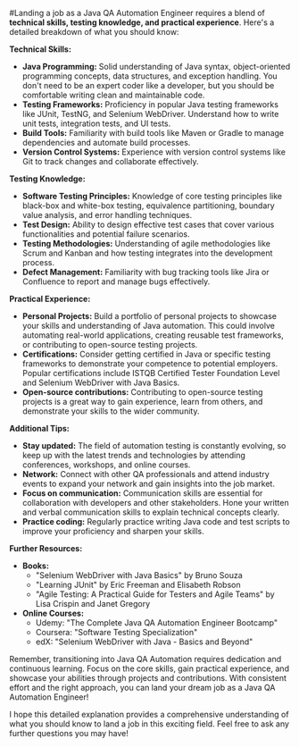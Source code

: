 #Landing a job as a Java QA Automation Engineer requires a blend of **technical skills, testing knowledge, and practical experience**. Here's a detailed breakdown of what you should know:

**Technical Skills:**

* **Java Programming:** Solid understanding of Java syntax, object-oriented programming concepts, data structures, and exception handling. You don't need to be an expert coder like a developer, but you should be comfortable writing clean and maintainable code.
* **Testing Frameworks:** Proficiency in popular Java testing frameworks like JUnit, TestNG, and Selenium WebDriver. Understand how to write unit tests, integration tests, and UI tests.
* **Build Tools:** Familiarity with build tools like Maven or Gradle to manage dependencies and automate build processes.
* **Version Control Systems:** Experience with version control systems like Git to track changes and collaborate effectively.

**Testing Knowledge:**

* **Software Testing Principles:** Knowledge of core testing principles like black-box and white-box testing, equivalence partitioning, boundary value analysis, and error handling techniques.
* **Test Design:** Ability to design effective test cases that cover various functionalities and potential failure scenarios.
* **Testing Methodologies:** Understanding of agile methodologies like Scrum and Kanban and how testing integrates into the development process.
* **Defect Management:** Familiarity with bug tracking tools like Jira or Confluence to report and manage bugs effectively.

**Practical Experience:**

* **Personal Projects:** Build a portfolio of personal projects to showcase your skills and understanding of Java automation. This could involve automating real-world applications, creating reusable test frameworks, or contributing to open-source testing projects.
* **Certifications:** Consider getting certified in Java or specific testing frameworks to demonstrate your competence to potential employers. Popular certifications include ISTQB Certified Tester Foundation Level and Selenium WebDriver with Java Basics.
* **Open-source contributions:** Contributing to open-source testing projects is a great way to gain experience, learn from others, and demonstrate your skills to the wider community.

**Additional Tips:**

* **Stay updated:** The field of automation testing is constantly evolving, so keep up with the latest trends and technologies by attending conferences, workshops, and online courses.
* **Network:** Connect with other QA professionals and attend industry events to expand your network and gain insights into the job market.
* **Focus on communication:** Communication skills are essential for collaboration with developers and other stakeholders. Hone your written and verbal communication skills to explain technical concepts clearly.
* **Practice coding:** Regularly practice writing Java code and test scripts to improve your proficiency and sharpen your skills.

**Further Resources:**

* **Books:**
    * "Selenium WebDriver with Java Basics" by Bruno Souza
    * "Learning JUnit" by Eric Freeman and Elisabeth Robson
    * "Agile Testing: A Practical Guide for Testers and Agile Teams" by Lisa Crispin and Janet Gregory
* **Online Courses:**
    * Udemy: "The Complete Java QA Automation Engineer Bootcamp"
    * Coursera: "Software Testing Specialization"
    * edX: "Selenium WebDriver with Java - Basics and Beyond"

Remember, transitioning into Java QA Automation requires dedication and continuous learning. Focus on the core skills, gain practical experience, and showcase your abilities through projects and contributions. With consistent effort and the right approach, you can land your dream job as a Java QA Automation Engineer!

I hope this detailed explanation provides a comprehensive understanding of what you should know to land a job in this exciting field. Feel free to ask any further questions you may have!

